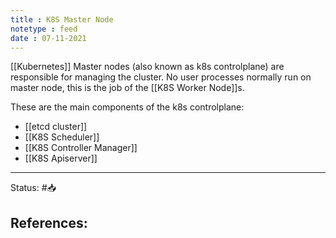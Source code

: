 ```yaml
---
title : K8S Master Node
notetype : feed
date : 07-11-2021
---
```


[[Kubernetes]] Master nodes (also known as k8s controlplane) are responsible for managing the cluster. No user processes normally run on master node, this is the job of the [[K8S Worker Node]]s.

These are the main components of the k8s controlplane:
- [[etcd cluster]]
- [[K8S Scheduler]]
- [[K8S Controller Manager]] 
- [[K8S Apiserver]]

-----

Status: #📥

References:
- 
